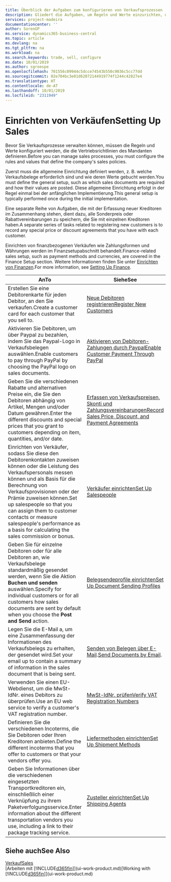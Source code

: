 ```yaml
---
title: Überblick der Aufgaben zum konfigurieren von Verkaufsprozessen | Microsoft Docs
description: Gliedert die Aufgaben, um Regeln und Werte einzurichten, um Ihre Vertriebsrichtlinien und Arbeitsgänge zu definieren.
services: project-madeira
documentationcenter: ''
author: SorenGP
ms.service: dynamics365-business-central
ms.topic: article
ms.devlang: na
ms.tgt_pltfrm: na
ms.workload: na
ms.search.keywords: trade, sell, configure
ms.date: 10/01/2019
ms.author: sgroespe
ms.openlocfilehash: 701556c09944c5dcce74543b550c9036c5cc77dd
ms.sourcegitcommit: 02e704bc3e01d62072144919774f1244c42827e4
ms.translationtype: HT
ms.contentlocale: de-AT
ms.lasthandoff: 10/01/2019
ms.locfileid: "2311949"
---
```

# <a name="setting-up-sales"></a><span data-ttu-id="eda6a-103">Einrichten von Verkäufen</span><span class="sxs-lookup"><span data-stu-id="eda6a-103">Setting Up Sales</span></span>
<span data-ttu-id="eda6a-104">Bevor Sie Verkaufsprozesse verwalten können, müssen die Regeln und Werte konfiguriert werden, die die Vertriebsrichtlinien des Mandanten definieren.</span><span class="sxs-lookup"><span data-stu-id="eda6a-104">Before you can manage sales processes, you must configure the rules and values that define the company's sales policies.</span></span>

<span data-ttu-id="eda6a-105">Zuerst muss die allgemeine Einrichtung definiert werden, z. B. welche Verkaufsbelege erforderlich sind und wie deren Werte gebucht werden.</span><span class="sxs-lookup"><span data-stu-id="eda6a-105">You must define the general setup, such as which sales documents are required and how their values are posted.</span></span> <span data-ttu-id="eda6a-106">Diese allgemeine Einrichtung erfolgt in der Regel einmal bei der anfänglichen Implementierung.</span><span class="sxs-lookup"><span data-stu-id="eda6a-106">This general setup is typically performed once during the initial implementation.</span></span>

<span data-ttu-id="eda6a-107">Eine separate Reihe von Aufgaben, die mit der Erfassung neuer Kreditoren im Zusammenhang stehen, dient dazu, alle Sonderpreis oder Rabattvereinbarungen zu speichern, die Sie mit einzelnen Kreditoren haben.</span><span class="sxs-lookup"><span data-stu-id="eda6a-107">A separate series of tasks related to registering new customers is to record any special price or discount agreements that you have with each customer.</span></span>

<span data-ttu-id="eda6a-108">Einrichten von finanzbezogenen Verkäufen wie Zahlungsformen und Währungen werden im Finanzsetupabschnitt behandelt.</span><span class="sxs-lookup"><span data-stu-id="eda6a-108">Finance-related sales setup, such as payment methods and currencies, are covered in the Finance Setup section.</span></span> <span data-ttu-id="eda6a-109">Weitere Informationen finden Sie unter [Einrichten von Finanzen](finance-setup-finance.md).</span><span class="sxs-lookup"><span data-stu-id="eda6a-109">For more information, see [Setting Up Finance](finance-setup-finance.md).</span></span>

| <span data-ttu-id="eda6a-110">An</span><span class="sxs-lookup"><span data-stu-id="eda6a-110">To</span></span> | <span data-ttu-id="eda6a-111">Siehe</span><span class="sxs-lookup"><span data-stu-id="eda6a-111">See</span></span> |
| --- | --- |
| <span data-ttu-id="eda6a-112">Erstellen Sie eine Debitorenkarte für jeden Debitor, an den Sie verkaufen.</span><span class="sxs-lookup"><span data-stu-id="eda6a-112">Create a customer card for each customer that you sell to.</span></span> |[<span data-ttu-id="eda6a-113">Neue Debitoren registrieren</span><span class="sxs-lookup"><span data-stu-id="eda6a-113">Register New Customers</span></span>](sales-how-register-new-customers.md) |
| <span data-ttu-id="eda6a-114">Aktivieren Sie Debitoren, um über Paypal zu bezahlen, indem Sie das Paypal-Logo in Verkaufsbelegen auswählen.</span><span class="sxs-lookup"><span data-stu-id="eda6a-114">Enable customers to pay through PayPal by choosing the PayPal logo on sales documents.</span></span> |[<span data-ttu-id="eda6a-115">Aktivieren von Debitoren-Zahlungen durch Paypal</span><span class="sxs-lookup"><span data-stu-id="eda6a-115">Enable Customer Payment Through PayPal</span></span>](sales-how-enable-payment-service-extensions.md) |
| <span data-ttu-id="eda6a-116">Geben Sie die verschiedenen Rabatte und alternativen Preise ein, die Sie den Debitoren abhängig von Artikel, Mengen und/oder Datum gewähren.</span><span class="sxs-lookup"><span data-stu-id="eda6a-116">Enter the different discounts and special prices that you grant to customers depending on item, quantities, and/or date.</span></span> |[<span data-ttu-id="eda6a-117">Erfassen von Verkaufspreisen, Skonti und Zahlungsvereinbarungen</span><span class="sxs-lookup"><span data-stu-id="eda6a-117">Record Sales Price, Discount, and Payment Agreements</span></span>](sales-how-record-sales-price-discount-payment-agreements.md) |
| <span data-ttu-id="eda6a-118">Einrichten von Verkäufer, sodass Sie diese den Debitorenkontakten zuweisen können oder die Leistung des Verkaufspersonals messen können und als Basis für die Berechnung von Verkaufsprovisionen oder der Prämie zuweisen können.</span><span class="sxs-lookup"><span data-stu-id="eda6a-118">Set up salespeople so that you can assign them to customer contacts or measure salespeople's performance as a basis for calculating the sales commission or bonus.</span></span> |[<span data-ttu-id="eda6a-119">Verkäufer einrichten</span><span class="sxs-lookup"><span data-stu-id="eda6a-119">Set Up Salespeople</span></span>](sales-how-setup-salespeople.md) |
| <span data-ttu-id="eda6a-120">Geben Sie für einzelne Debitoren oder für alle Debitoren an, wie Verkaufsbelege standardmäßig gesendet werden, wenn Sie die Aktion **Buchen und senden** auswählen.</span><span class="sxs-lookup"><span data-stu-id="eda6a-120">Specify for individual customers or for all customers how sales documents are sent by default when you choose the **Post and Send** action.</span></span> |[<span data-ttu-id="eda6a-121">Belegsendeprofile einrichten</span><span class="sxs-lookup"><span data-stu-id="eda6a-121">Set Up Document Sending Profiles</span></span>](sales-how-setup-document-send-profiles.md) |
| <span data-ttu-id="eda6a-122">Legen Sie die E-Mail a, um eine Zusammenfassung der Informationen des Verkaufsbelegs zu erhalten, der gesendet wird.</span><span class="sxs-lookup"><span data-stu-id="eda6a-122">Set your email up to contain a summary of information in the sales document that is being sent.</span></span> |<span data-ttu-id="eda6a-123">[Senden von Belegen über E-Mail](ui-how-send-documents-email.md).</span><span class="sxs-lookup"><span data-stu-id="eda6a-123">[Send Documents by Email](ui-how-send-documents-email.md).</span></span> |
|<span data-ttu-id="eda6a-124">Verwenden Sie einen EU-Webdienst, um die MwSt-IdNr. eines Debitors zu überprüfen.</span><span class="sxs-lookup"><span data-stu-id="eda6a-124">Use an EU web service to verify a customer's VAT registration number.</span></span>|[<span data-ttu-id="eda6a-125">MwSt-IdNr. prüfen</span><span class="sxs-lookup"><span data-stu-id="eda6a-125">Verify VAT Registration Numbers</span></span>](finance-setup-vat.md)|
|<span data-ttu-id="eda6a-126">Definieren Sie die verschiedenen Incoterms, die Sie Debitoren oder Ihren Kreditoren anbieten.</span><span class="sxs-lookup"><span data-stu-id="eda6a-126">Define the different incoterms that you offer to customers or that your vendors offer you.</span></span>|[<span data-ttu-id="eda6a-127">Liefermethoden einrichten</span><span class="sxs-lookup"><span data-stu-id="eda6a-127">Set Up Shipment Methods</span></span>](sales-how-set-up-shipment-methods.md)|
|<span data-ttu-id="eda6a-128">Geben Sie Informationen über die verschiedenen eingesetzten Transportkreditoren ein, einschließlich einer Verknüpfung zu ihrem Paketverfolgungsservice.</span><span class="sxs-lookup"><span data-stu-id="eda6a-128">Enter information about the different transportation vendors you use, including a link to their package tracking service.</span></span>|[<span data-ttu-id="eda6a-129">Zusteller einrichten</span><span class="sxs-lookup"><span data-stu-id="eda6a-129">Set Up Shipping Agents</span></span>](sales-how-to-set-up-shipping-agents.md)|

## <a name="see-also"></a><span data-ttu-id="eda6a-130">Siehe auch</span><span class="sxs-lookup"><span data-stu-id="eda6a-130">See Also</span></span>
[<span data-ttu-id="eda6a-131">Verkauf</span><span class="sxs-lookup"><span data-stu-id="eda6a-131">Sales</span></span>](sales-manage-sales.md)  
<span data-ttu-id="eda6a-132">[Arbeiten mit [!INCLUDE[d365fin](includes/d365fin_md.md)]](ui-work-product.md)</span><span class="sxs-lookup"><span data-stu-id="eda6a-132">[Working with [!INCLUDE[d365fin](includes/d365fin_md.md)]](ui-work-product.md)</span></span>

